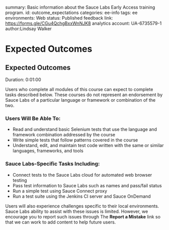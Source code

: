 <!-- Copy this file into tools/site/coursenameFolder & start editing -->

summary: Basic information about the Sauce Labs Early Access training program.
id: outcome_expectations
categories: ee-info
tags: ee  
environments: Web
status: Published
feedback link: https://forms.gle/CGu4QchgBxxWnNJK8
analytics account: UA-6735579-1
author:Lindsay Walker
<!-- ------------------------ -->
#  Expected Outcomes

<!-- ------------------------ -->
## Expected Outcomes
Duration: 0:01:00

Users who complete all modules of this course can expect to complete tasks described below.  These courses do not represent an endorsement by Sauce Labs of a particular language or framework or combination of the two.

### Users Will Be Able To:

* Read and understand basic Selenium tests that use the language and framework combination addressed by the course
* Write simple tests that follow patterns covered in the course
* Understand, edit, and maintain test code written with the same or similar languages, frameworks, and tools

### Sauce Labs-Specific Tasks Including:

* Connect tests to the Sauce Labs cloud for automated web browser testing
* Pass test information to Sauce Labs such as names and pass/fail status
* Run a simple test using Sauce Connect proxy
* Run a test suite using the Jenkins CI server and Sauce OnDemand

Users will also experience challenges specific to their local environments. Sauce Labs ability to assist with these issues is limited. However, we encourage you to report such issues through The **Report a Mistake** link so that we can work to add content to help future users.
